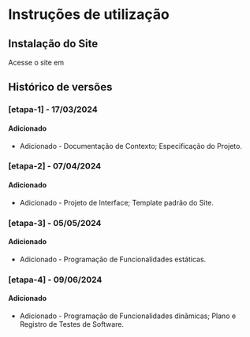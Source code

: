 # Instruções de utilização

## Instalação do Site

Acesse o site em 

## Histórico de versões

### [etapa-1] - 17/03/2024
#### Adicionado
- Adicionado - Documentação de Contexto; Especificação do Projeto.

### [etapa-2] - 07/04/2024
#### Adicionado
- Adicionado - Projeto de Interface; Template padrão do Site.

### [etapa-3] - 05/05/2024
#### Adicionado
- Adicionado - Programação de Funcionalidades estáticas. 

### [etapa-4] - 09/06/2024
#### Adicionado
- Adicionado - Programação de Funcionalidades dinâmicas; Plano e Registro de Testes de Software.

